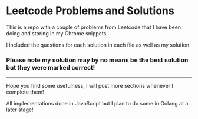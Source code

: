 # Leetcode Problems and Solutions

This is a repo with a couple of problems from Leetcode that I have been doing and storing in my Chrome snippets.

I included the questions for each solution in each file as well as my solution.

### Please note my solution may by no means be the best solution but they were marked correct!

---

Hope you find some usefulness, I will post more sections whenever I complete them!

All implementations done in JavaScript but I plan to do some in Golang at a later stage!
